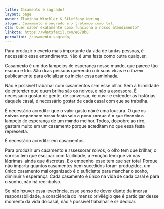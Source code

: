 ```yaml
---
title: Casamento é sagrado!
layout: page
owner: Flavinha Winckler & Stheffany Nering
slogan: Casamento é sagrado e o tratamos como tal.
cta: Quer saber exatamente como funciona o nosso atendimento?
linkcta: https://whatsfacil.com/e678b8
permalink: /casamento-sagrado/
---
```

	
Para produzir o evento mais importante da vida de tantas pessoas, é necessário esse entendimento. Não é uma festa como outra qualquer.

Casamento é um dos lampejos de esperança nesse mundo, que parece tão escuro e frio. São duas pessoas querendo unir suas vidas e o fazem publicamente para oficializar ou iniciar essa caminhada.

Não é possível trabalhar com casamentos sem esse olhar. Sem a humildade de entender que quem brilha são os noivos, e não a assessora. É necessário gostar de gente, de conversar, de ouvir e entender as histórias daquele casal, é necessário gostar de cada casal com que se trabalha.

É necessário acreditar que o valor gasto não é uma loucura. O que os noivos empenham nessa festa vale a pena porque é o que financia o lampejo de esperança de um mundo melhor. Todos, do pobre ao rico, gastam muito em um casamento porque acreditam no que essa festa representa.

É necessário acreditar em casamentos.

Para produzir um casamento e assessorar noivos, o olho tem que brilhar, o sorriso tem que escapar com facilidade, a emoção tem que vir nas lágrimas, ainda que discretas. E o empenho, esse tem que ser total. Porque não importa quantos casamentos bem sucedidos foram produzidos, um único casamento mal organizado é o suficiente para manchar o sonho, diminuir a esperança. Cada casamento é único na vida de cada casal e para o sonho, não há reembolso.

Se não houver essa reverência, esse senso de dever diante da imensa responsabilidade, a consciência do imenso privilégio que é participar desse momento da vida do casal, não é possível trabalhar e se dedicar.
